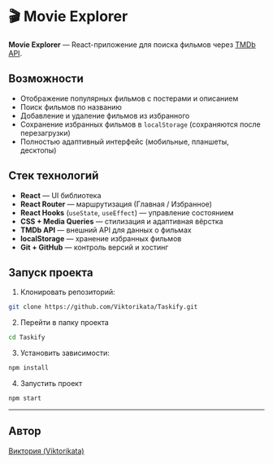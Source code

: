 # 🎬 Movie Explorer

**Movie Explorer** — React-приложение для поиска фильмов через [TMDb API](https://www.themoviedb.org/).

## Возможности
- Отображение популярных фильмов с постерами и описанием  
- Поиск фильмов по названию  
- Добавление и удаление фильмов из избранного  
- Сохранение избранных фильмов в `localStorage` (сохраняются после перезагрузки)  
- Полностью адаптивный интерфейс (мобильные, планшеты, десктопы)

## Стек технологий
- **React** — UI библиотека
- **React Router** — маршрутизация (Главная / Избранное)
- **React Hooks** (`useState`, `useEffect`) — управление состоянием
- **CSS + Media Queries** — стилизация и адаптивная вёрстка
- **TMDb API** — внешний API для данных о фильмах
- **localStorage** — хранение избранных фильмов
- **Git + GitHub** — контроль версий и хостинг

## Запуск проекта

1. Клонировать репозиторий:
```bash
git clone https://github.com/Viktorikata/Taskify.git
```

2. Перейти в папку проекта
```bash
cd Taskify
```

3. Установить зависимости: 
```bash
npm install
```

4. Запустить проект 
```bash
npm start
```

 ---

 ## Автор

 [Виктория (Viktorikata)](https://github.com/Viktorikata)
